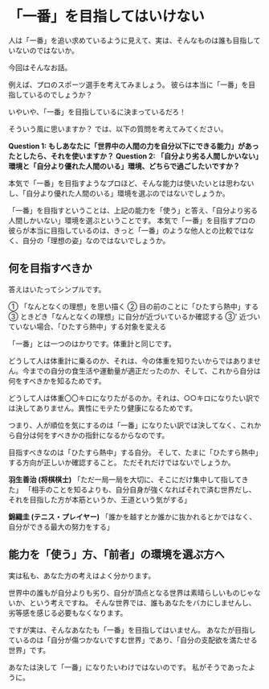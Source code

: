 
# 「一番」を目指してはいけない 

人は「一番」を追い求めているように見えて、実は、そんなものは誰も目指していないのではないか。

今回はそんなお話。

例えば、プロのスポーツ選手を考えてみましょう。
彼らは本当に「一番」を目指しているのでしょうか？

いやいや、「一番」を目指しているに決まっているだろ！

そういう風に思いますか？
では、以下の質問を考えてみてください。

**Question 1: もしあなたに「世界中の人間の力を自分以下にできる能力」があったとしたら、それを使いますか？**
**Question 2: 「自分より劣る人間しかいない」環境と「自分より優れた人間のいる」環境、どちらで過ごしたいですか？**

本気で「一番」を目指すようなプロほど、そんな能力は使いたいとは思わないし、「自分より優れた人間のいる」環境を選ぶのではないでしょうか。

「一番」を目指すということは、上記の能力を「使う」と答え、「自分より劣る人間しかいない」環境を選ぶということです。
本気で「一番」を目指すプロの彼らが本当に目指しているのは、きっと「一番」のような他人との比較ではなく、自分の「理想の姿」なのではないでしょうか。


## 何を目指すべきか

答えはいたってシンプルです。

① 「なんとなくの理想」を思い描く
② 目の前のことに「ひたすら熱中」する
③ ときどき「なんとなくの理想」に自分が近づいているか確認する
③' 近づいていない場合、「ひたすら熱中」する対象を変える

「一番」とは一つのはかりです。体重計と同じです。

どうして人は体重計に乗るのか、それは、今の体重を知りたいからではありません。今までの自分の食生活や運動量が適正だったのか、そして、これから自分は何をすべきかを知るためです。

どうして人は体重〇〇キロになりたがるのか。それは、○○キロになりたい訳では決してありません。異性にモテたり健康になるためです。

つまり、人が順位を気にするのは「一番」になりたい訳では決してなく、これから自分は何をすべきかの指針になるからなのです。

目指すべきなのは「ひたすら熱中」する自分。
そして、たまに「ひたすら熱中」する方向が正しいか確認すること。
ただそれだけではないでしょうか。

**羽生善治 (将棋棋士)**
「ただ一局一局を大切に、そこにだけ集中して指してきた」
「相手のことを知るよりも、自分自身が強くなればそれで済む世界だし、それを目指した方が本筋というか、王道という気がする」

**錦織圭 (テニス・プレイヤー)**
「誰かを越すとか誰かに抜かれるとかではなく、自分ができる最大の努力をする」


## 能力を「使う」方、「前者」の環境を選ぶ方へ

実は私も、あなた方の考えはよく分かります。

世界中の誰もが自分よりも劣り、自分が頂点となる世界は素晴らしいものじゃないか、という考えですね。
そんな世界では、誰もあなたをバカにしませんし、劣等感を感じる必要もなくなります。

ですが実は、そんなあなたも「一番」を目指してはいません。
あなたが目指しているのは「自分が傷つかないですむ世界」であり、「自分の支配欲を満たせる世界」です。

あなたは決して「一番」になりたいわけではないのです。
私がそうであったように。
